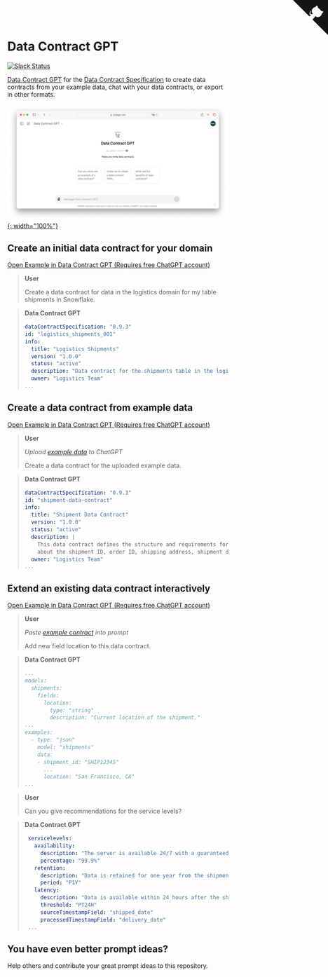 # Data Contract GPT

<p>
  <a href="https://datacontract.com/slack" rel="nofollow"><img src="https://camo.githubusercontent.com/5ade1fd1e76a6ab860802cdd2941fe2501e2ca2cb534e5d8968dbf864c13d33d/68747470733a2f2f696d672e736869656c64732e696f2f62616467652f736c61636b2d6a6f696e5f636861742d77686974652e7376673f6c6f676f3d736c61636b267374796c653d736f6369616c" alt="Slack Status" data-canonical-src="https://img.shields.io/badge/slack-join_chat-white.svg?logo=slack&amp;style=social" style="max-width: 100%;"></a>
</p>

[Data Contract GPT](https://chatgpt.com/g/g-QGMQrqm3p-data-contract-gpt) for the [Data Contract Specification](https://datacontract.com) to create data contracts from your example data, chat with your data contracts, or export in other formats.

[![Data Contract GPT Browser Window](/images/datacontract-gpt-browser.png){: width="100%"}](https://chatgpt.com/g/g-QGMQrqm3p-data-contract-gpt)

## Create an initial data contract for your domain

[Open Example in Data Contract GPT (Requires free ChatGPT account)](https://chatgpt.com/share/9695cd45-0352-4d9a-bae2-6ee1b236a1a0)

> **User**
> 
> Create a data contract for data in the logistics domain for my table shipments in Snowflake.

> **Data Contract GPT**
>
> ```yaml
> dataContractSpecification: "0.9.3"
> id: "logistics_shipments_001"
> info:
>   title: "Logistics Shipments"
>   version: "1.0.0"
>   status: "active"
>   description: "Data contract for the shipments table in the logistics domain."
>   owner: "Logistics Team"
> ...
> ```

## Create a data contract from example data

[Open Example in Data Contract GPT (Requires free ChatGPT account)](https://chatgpt.com/share/82614125-2152-4603-b52d-03619e59699e)

> **User**
> 
> *Upload [example data](example_shipment.yaml) to ChatGPT*
> 
> Create a data contract for the uploaded example data.

> **Data Contract GPT**
>
> ```yaml
> dataContractSpecification: "0.9.3"
> id: "shipment-data-contract"
> info:
>   title: "Shipment Data Contract"
>   version: "1.0.0"
>   status: "active"
>   description: |
>     This data contract defines the structure and requirements for shipment data, including details 
>     about the shipment ID, order ID, shipping address, shipment date, and delivery date.
>   owner: "Logistics Team"
> ...
> ```

## Extend an existing data contract interactively

[Open Example in Data Contract GPT (Requires free ChatGPT account)](https://chatgpt.com/share/fc3486e4-c289-4314-8e29-e1ea26b744dd)

> **User**
> 
> *Paste [example contract](example_datacontract.yaml) into prompt*
> 
> Add new field location to this data contract.

> **Data Contract GPT**
> 
> ```yaml
> ...
> models:
>   shipments:
>     fields:
>       location:
>         type: "string"
>         description: "Current location of the shipment."
> ...
> examples:
>   - type: "json"
>     model: "shipments"
>     data:
>     - shipment_id: "SHIP12345"
>       ...
>       location: "San Francisco, CA"
> ...
> ```

> **User**
>
> Can you give recommendations for the service levels?

> **Data Contract GPT**
>
> ```yaml
>  servicelevels:
>    availability:
>      description: "The server is available 24/7 with a guaranteed uptime."
>      percentage: "99.9%"
>    retention:
>      description: "Data is retained for one year from the shipment date."
>      period: "P1Y"
>    latency:
>      description: "Data is available within 24 hours after the shipment is processed."
>      threshold: "PT24H"
>      sourceTimestampField: "shipped_date"
>      processedTimestampField: "delivery_date"
>  ...
>  ```

## You have even better prompt ideas?

Help others and contribute your great prompt ideas to this repository.


<a href="https://github.com/datacontract/datacontract-gpt" class="github-corner" aria-label="View source on GitHub"><svg width="80" height="80" viewBox="0 0 250 250" style="fill:#151513; color:#fff; position: absolute; top: 0; border: 0; right: 0;" aria-hidden="true"><path d="M0,0 L115,115 L130,115 L142,142 L250,250 L250,0 Z"></path><path d="M128.3,109.0 C113.8,99.7 119.0,89.6 119.0,89.6 C122.0,82.7 120.5,78.6 120.5,78.6 C119.2,72.0 123.4,76.3 123.4,76.3 C127.3,80.9 125.5,87.3 125.5,87.3 C122.9,97.6 130.6,101.9 134.4,103.2" fill="currentColor" style="transform-origin: 130px 106px;" class="octo-arm"></path><path d="M115.0,115.0 C114.9,115.1 118.7,116.5 119.8,115.4 L133.7,101.6 C136.9,99.2 139.9,98.4 142.2,98.6 C133.8,88.0 127.5,74.4 143.8,58.0 C148.5,53.4 154.0,51.2 159.7,51.0 C160.3,49.4 163.2,43.6 171.4,40.1 C171.4,40.1 176.1,42.5 178.8,56.2 C183.1,58.6 187.2,61.8 190.9,65.4 C194.5,69.0 197.7,73.2 200.1,77.6 C213.8,80.2 216.3,84.9 216.3,84.9 C212.7,93.1 206.9,96.0 205.4,96.6 C205.1,102.4 203.0,107.8 198.3,112.5 C181.9,128.9 168.3,122.5 157.7,114.1 C157.9,116.9 156.7,120.9 152.7,124.9 L141.0,136.5 C139.8,137.7 141.6,141.9 141.8,141.8 Z" fill="currentColor" class="octo-body"></path></svg></a><style>.github-corner:hover .octo-arm{animation:octocat-wave 560ms ease-in-out}@keyframes octocat-wave{0%,100%{transform:rotate(0)}20%,60%{transform:rotate(-25deg)}40%,80%{transform:rotate(10deg)}}@media (max-width:500px){.github-corner:hover .octo-arm{animation:none}.github-corner .octo-arm{animation:octocat-wave 560ms ease-in-out}}</style>
